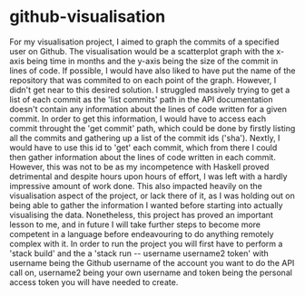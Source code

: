 # github-visualisation
For my visualisation project, I aimed to graph the commits of a specified user on Github. The visualisation would be a scatterplot graph with the x-axis being time in months and the y-axis being the size of the commit in lines of code. If possible, I would have also liked to have put the name of the repository that was commited to on each point of the graph. However, I didn't get near to this desired solution. I struggled massively trying to get a list of each commit as the 'list commits' path in the API documentation doesn't contain any information about the lines of code written for a given commit. In order to get this information, I would have to access each commit throught the 'get commit' path, which could be done by firstly listing all the commits and gathering up a list of the commit ids ('sha'). Nextly, I would have to use this id to 'get' each commit, which from there I could then gather information about the lines of code written in each commit. However, this was not to be as my incompetence with Haskell proved detrimental and despite hours upon hours of effort, I was left with a hardly impressive amount of work done. This also impacted heavily on the visualisation aspect of the project, or lack there of it, as I was holding out on being able to gather the information I wanted before starting into actually visualising the data. Nonetheless, this project has proved an important lesson to me, and in future I will take further steps to become more competent in a language before endeavouring to do anything remotely complex with it.
In order to run the project you will first have to perform a 'stack build' and the a 'stack run -- username username2 token' with username being the Github username of the account you want to do the API call on, username2 being your own username and token being the personal access token you will have needed to create.
